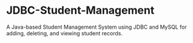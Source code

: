 # JDBC-Student-Management
A Java-based Student Management System using JDBC and MySQL for adding, deleting, and viewing student records.
